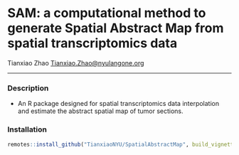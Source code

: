 # SAM: a computational method to generate Spatial Abstract Map from spatial transcriptomics data
Tianxiao Zhao
Tianxiao.Zhao@nyulangone.org
****
### Description
- An R package designed for spatial transcriptomics data interpolation and estimate the abstract spatial map of tumor sections.

### Installation
```R
remotes::install_github("TianxiaoNYU/SpatialAbstractMap", build_vignettes = TRUE)
```

